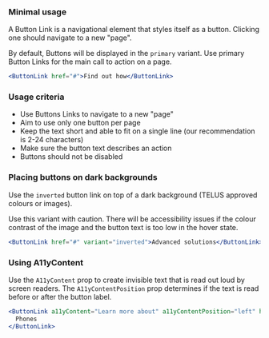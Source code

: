 ### Minimal usage

A Button Link is a navigational element that styles itself as a button. Clicking one should navigate to a new "page".

By default, Buttons will be displayed in the `primary` variant. Use primary Button Links for the main call to action on a page.

```jsx
<ButtonLink href="#">Find out how</ButtonLink>
```

### Usage criteria

* Use Buttons Links to navigate to a new "page"
* Aim to use only one button per page
* Keep the text short and able to fit on a single line (our recommendation is 2-24 characters)
* Make sure the button text describes an action
* Buttons should not be disabled

### Placing buttons on dark backgrounds

Use the `inverted` button link on top of a dark background (TELUS approved colours or images).

Use this variant with caution. There will be accessibility issues if the colour contrast of the image and the button text is too low in the hover state.

```jsx { "props": { "className": "docs_hero" }}
<ButtonLink href="#" variant="inverted">Advanced solutions</ButtonLink>
```

### Using A11yContent

Use the `A11yContent` prop to create invisible text that is read out loud by screen readers. The `A11yContentPosition` prop determines if the text is read before or after the button label.

```jsx
<ButtonLink a11yContent="Learn more about" a11yContentPosition="left" href="#">
  Phones
</ButtonLink>
```
